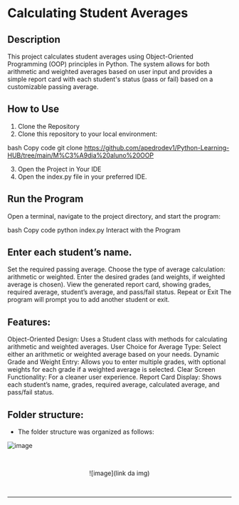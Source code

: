# Calculating Student Averages


## Description
This project calculates student averages using Object-Oriented Programming (OOP) principles in Python. The system allows for both arithmetic and weighted averages based on user input and provides a simple report card with each student's status (pass or fail) based on a customizable passing average.

## How to Use

1. Clone the Repository
2. Clone this repository to your local environment:
   
bash
Copy code
git clone <https://github.com/apedrodev1/Python-Learning-HUB/tree/main/M%C3%A9dia%20aluno%20OOP>

3. Open the Project in Your IDE
4. Open the index.py file in your preferred IDE.

## Run the Program
Open a terminal, navigate to the project directory, and start the program:

bash
Copy code
python index.py
Interact with the Program


## Enter each student’s name.
Set the required passing average.
Choose the type of average calculation: arithmetic or weighted.
Enter the desired grades (and weights, if weighted average is chosen).
View the generated report card, showing grades, required average, student’s average, and pass/fail status.
Repeat or Exit
The program will prompt you to add another student or exit.

## Features:
Object-Oriented Design: Uses a Student class with methods for calculating arithmetic and weighted averages.
User Choice for Average Type: Select either an arithmetic or weighted average based on your needs.
Dynamic Grade and Weight Entry: Allows you to enter multiple grades, with optional weights for each grade if a weighted average is selected.
Clear Screen Functionality: For a cleaner user experience.
Report Card Display: Shows each student’s name, grades, required average, calculated average, and pass/fail status.





## Folder structure:

- The folder structure was organized as follows:

![image](https://github.com/user-attachments/assets/89966115-0595-454e-b4dd-f810edfeec1c)


</br>
<div style="text-align:center;">

![image](link da img)

</br>

---
